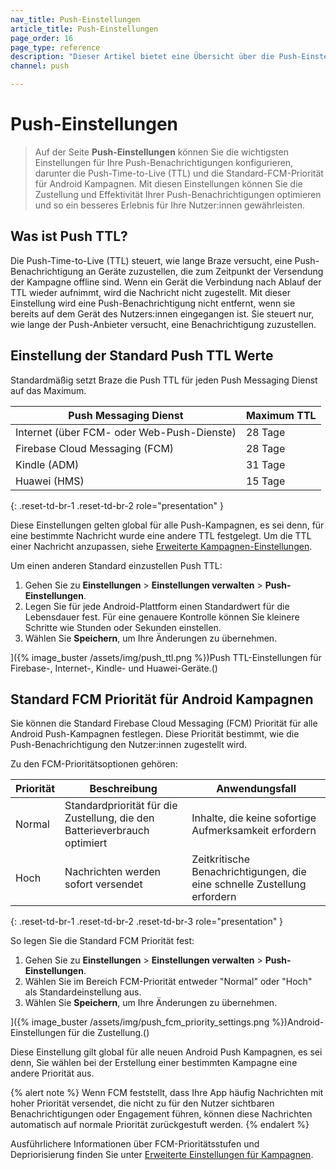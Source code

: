 ```yaml
---
nav_title: Push-Einstellungen
article_title: Push-Einstellungen
page_order: 16
page_type: reference
description: "Dieser Artikel bietet eine Übersicht über die Push-Einstellungen im Braze-Dashboard."
channel: push

---
```


# Push-Einstellungen

> Auf der Seite **Push-Einstellungen** können Sie die wichtigsten Einstellungen für Ihre Push-Benachrichtigungen konfigurieren, darunter die Push-Time-to-Live (TTL) und die Standard-FCM-Priorität für Android Kampagnen. Mit diesen Einstellungen können Sie die Zustellung und Effektivität Ihrer Push-Benachrichtigungen optimieren und so ein besseres Erlebnis für Ihre Nutzer:innen gewährleisten.

## Was ist Push TTL?

Die Push-Time-to-Live (TTL) steuert, wie lange Braze versucht, eine Push-Benachrichtigung an Geräte zuzustellen, die zum Zeitpunkt der Versendung der Kampagne offline sind. Wenn ein Gerät die Verbindung nach Ablauf der TTL wieder aufnimmt, wird die Nachricht nicht zugestellt. Mit dieser Einstellung wird eine Push-Benachrichtigung nicht entfernt, wenn sie bereits auf dem Gerät des Nutzers:innen eingegangen ist. Sie steuert nur, wie lange der Push-Anbieter versucht, eine Benachrichtigung zuzustellen.

## Einstellung der Standard Push TTL Werte

Standardmäßig setzt Braze die Push TTL für jeden Push Messaging Dienst auf das Maximum. 

| Push Messaging Dienst | Maximum TTL |
| --- | --- |
| Internet (über FCM- oder Web-Push-Dienste) | 28 Tage |
| Firebase Cloud Messaging (FCM) | 28 Tage |
| Kindle (ADM) | 31 Tage |
| Huawei (HMS) | 15 Tage |
{: .reset-td-br-1 .reset-td-br-2 role="presentation" }

Diese Einstellungen gelten global für alle Push-Kampagnen, es sei denn, für eine bestimmte Nachricht wurde eine andere TTL festgelegt. Um die TTL einer Nachricht anzupassen, siehe [Erweiterte Kampagnen-Einstellungen]({{site.baseurl}}/user_guide/message_building_by_channel/push/android/advanced_campaign_settings/#ttl).

Um einen anderen Standard einzustellen Push TTL:

1. Gehen Sie zu **Einstellungen** > **Einstellungen verwalten** > **Push-Einstellungen**.
2. Legen Sie für jede Android-Plattform einen Standardwert für die Lebensdauer fest. Für eine genauere Kontrolle können Sie kleinere Schritte wie Stunden oder Sekunden einstellen.
3. Wählen Sie **Speichern**, um Ihre Änderungen zu übernehmen.

]({% image_buster /assets/img/push_ttl.png %})Push TTL-Einstellungen für Firebase-, Internet-, Kindle- und Huawei-Geräte.()

## Standard FCM Priorität für Android Kampagnen

Sie können die Standard Firebase Cloud Messaging (FCM) Priorität für alle Android Push-Kampagnen festlegen. Diese Priorität bestimmt, wie die Push-Benachrichtigung den Nutzer:innen zugestellt wird.

Zu den FCM-Prioritätsoptionen gehören:

| Priorität | Beschreibung | Anwendungsfall |
| --- | --- | --- |
| Normal | Standardpriorität für die Zustellung, die den Batterieverbrauch optimiert | Inhalte, die keine sofortige Aufmerksamkeit erfordern |
| Hoch | Nachrichten werden sofort versendet | Zeitkritische Benachrichtigungen, die eine schnelle Zustellung erfordern |
{: .reset-td-br-1 .reset-td-br-2 .reset-td-br-3 role="presentation" }

So legen Sie die Standard FCM Priorität fest:

1. Gehen Sie zu **Einstellungen** > **Einstellungen verwalten** > **Push-Einstellungen**.
2. Wählen Sie im Bereich FCM-Priorität entweder "Normal" oder "Hoch" als Standardeinstellung aus.
3. Wählen Sie **Speichern**, um Ihre Änderungen zu übernehmen.

]({% image_buster /assets/img/push_fcm_priority_settings.png %})Android-Einstellungen für die Zustellung.()

Diese Einstellung gilt global für alle neuen Android Push Kampagnen, es sei denn, Sie wählen bei der Erstellung einer bestimmten Kampagne eine andere Priorität aus. 

{% alert note %}
Wenn FCM feststellt, dass Ihre App häufig Nachrichten mit hoher Priorität versendet, die nicht zu für den Nutzer sichtbaren Benachrichtigungen oder Engagement führen, können diese Nachrichten automatisch auf normale Priorität zurückgestuft werden.
{% endalert %}

Ausführlichere Informationen über FCM-Prioritätsstufen und Depriorisierung finden Sie unter [Erweiterte Einstellungen für Kampagnen]({{site.baseurl}}/user_guide/message_building_by_channel/push/android/advanced_campaign_settings/#fcm-priority).

